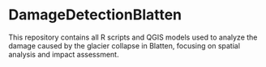 # DamageDetectionBlatten
This repository contains all R scripts and QGIS models used to analyze the damage caused by the glacier collapse in Blatten, focusing on spatial analysis and impact assessment.
